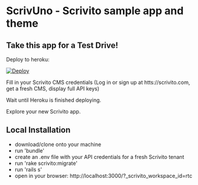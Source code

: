 # ScrivUno - Scrivito sample app and theme

## Take this app for a Test Drive!

Deploy to heroku:

[![Deploy](https://www.herokucdn.com/deploy/button.png)](https://heroku.com/deploy)

Fill in your Scrivito CMS credentials (Log in or sign up at htts://scrivito.com, get a fresh CMS, display full API keys)

Wait until Heroku is finished deploying.

Explore your new Scrivito app.

## Local Installation

- download/clone onto your machine
- run 'bundle'
- create an .env file with your API credentials for a fresh Scrivito tenant
- run 'rake scrivito:migrate'
- run 'rails s'
- open in your browser: http://localhost:3000/?_scrivito_workspace_id=rtc

